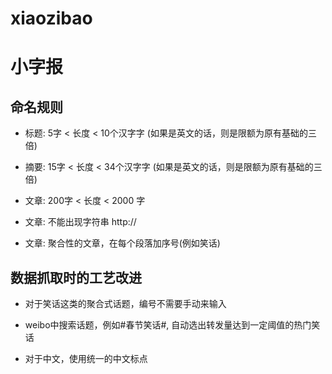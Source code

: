 xiaozibao
=========

# 小字报

## 命名规则

- 标题: 5字 < 长度 < 10个汉字字 (如果是英文的话，则是限额为原有基础的三倍)

- 摘要: 15字 < 长度 < 34个汉字字 (如果是英文的话，则是限额为原有基础的三倍)

- 文章: 200字 < 长度 < 2000 字

- 文章: 不能出现字符串 http://

- 文章: 聚合性的文章，在每个段落加序号(例如笑话)

## 数据抓取时的工艺改进
- 对于笑话这类的聚合式话题，编号不需要手动来输入

- weibo中搜索话题，例如#春节笑话#, 自动选出转发量达到一定阈值的热门笑话

- 对于中文，使用统一的中文标点